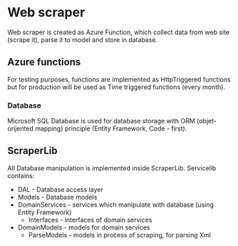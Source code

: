 # Web scraper 
Web scraper is created as Azure Function, which collect data from web site (scrape it), parse it to model and store in database.  

## Azure functions  
For testing purposes, functions are implemented as HttpTriggered functions but for production will be used as Time triggered functions (every month).  

### Database  
Microsoft SQL Database is used for database storage with ORM (objet-orijented mapping) principle (Entity Framework, Code - first).  

## ScraperLib
All Database manipulation is implemented inside ScraperLib. Servicelib contains:
  * DAL - Database access layer 
  * Models - Database models 
  * DomainServices - services which manipulate with database (using Entity Framework)  
    * Interfaces - interfaces of domain services 
  * DomainModels - models for domain services
    * ParseModels - models in process of scraping, for parsing Xml
